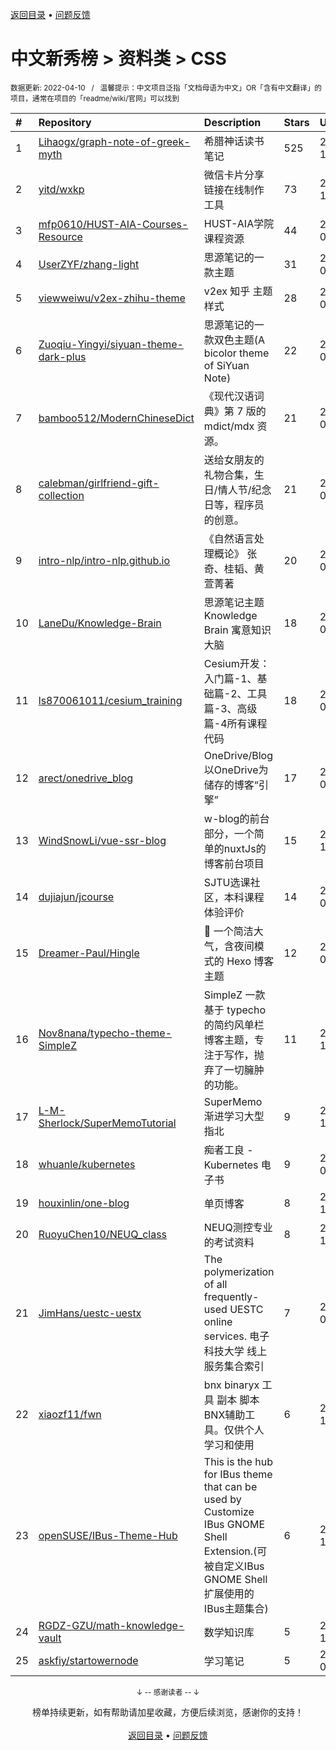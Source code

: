 <a href="https://github.com/GrowingGit/GitHub-Chinese-Top-Charts#github中文排行榜">返回目录</a> • <a href="/content/docs/feedback.md">问题反馈</a>

# 中文新秀榜 > 资料类 > CSS
<sub>数据更新: 2022-04-10&nbsp;&nbsp;&nbsp;/&nbsp;&nbsp;&nbsp;温馨提示：中文项目泛指「文档母语为中文」OR「含有中文翻译」的项目，通常在项目的「readme/wiki/官网」可以找到</sub>

|#|Repository|Description|Stars|Updated|Created|
|:-|:-|:-|:-|:-|:-|
|1|[Lihaogx/graph-note-of-greek-myth](https://github.com/Lihaogx/graph-note-of-greek-myth)|希腊神话读书笔记|525|2021-12-13|2021-08-01|
|2|[yitd/wxkp](https://github.com/yitd/wxkp)|微信卡片分享链接在线制作工具|73|2021-12-11|2021-08-14|
|3|[mfp0610/HUST-AIA-Courses-Resource](https://github.com/mfp0610/HUST-AIA-Courses-Resource)|HUST-AIA学院课程资源|44|2022-01-17|2021-05-10|
|4|[UserZYF/zhang-light](https://github.com/UserZYF/zhang-light)|思源笔记的一款主题|31|2022-04-01|2022-02-11|
|5|[viewweiwu/v2ex-zhihu-theme](https://github.com/viewweiwu/v2ex-zhihu-theme)|v2ex 知乎 主题样式|28|2022-03-18|2021-12-06|
|6|[Zuoqiu-Yingyi/siyuan-theme-dark-plus](https://github.com/Zuoqiu-Yingyi/siyuan-theme-dark-plus)|思源笔记的一款双色主题(A bicolor theme of SiYuan Note)|22|2022-04-09|2021-12-24|
|7|[bamboo512/ModernChineseDict](https://github.com/bamboo512/ModernChineseDict)|《现代汉语词典》第 7 版的 mdict/mdx 资源。|21|2022-04-08|2022-02-28|
|8|[calebman/girlfriend-gift-collection](https://github.com/calebman/girlfriend-gift-collection)|送给女朋友的礼物合集，生日/情人节/纪念日等，程序员的创意。|21|2022-02-11|2022-02-10|
|9|[intro-nlp/intro-nlp.github.io](https://github.com/intro-nlp/intro-nlp.github.io)|《自然语言处理概论》  张奇、桂韬、黄萱菁著|20|2022-03-19|2021-05-25|
|10|[LaneDu/Knowledge-Brain](https://github.com/LaneDu/Knowledge-Brain)|思源笔记主题 Knowledge Brain 寓意知识大脑|18|2022-02-27|2021-07-04|
|11|[ls870061011/cesium_training](https://github.com/ls870061011/cesium_training)|Cesium开发：入门篇-1、基础篇-2、工具篇-3、高级篇-4所有课程代码|18|2022-04-09|2021-04-30|
|12|[arect/onedrive_blog](https://github.com/arect/onedrive_blog)|OneDrive/Blog 以OneDrive为储存的博客“引擎”|17|2022-02-12|2021-12-10|
|13|[WindSnowLi/vue-ssr-blog](https://github.com/WindSnowLi/vue-ssr-blog)|w-blog的前台部分，一个简单的nuxtJs的博客前台项目|15|2021-11-23|2021-07-19|
|14|[dujiajun/jcourse](https://github.com/dujiajun/jcourse)|SJTU选课社区，本科课程体验评价|14|2022-03-21|2021-05-29|
|15|[Dreamer-Paul/Hingle](https://github.com/Dreamer-Paul/Hingle)|🎈 一个简洁大气，含夜间模式的 Hexo 博客主题|12|2022-03-10|2021-10-24|
|16|[Nov8nana/typecho-theme-SimpleZ](https://github.com/Nov8nana/typecho-theme-SimpleZ)|SimpleZ 一款基于 typecho 的简约风单栏博客主题，专注于写作，抛弃了一切臃肿的功能。|11|2021-11-16|2021-06-21|
|17|[L-M-Sherlock/SuperMemoTutorial](https://github.com/L-M-Sherlock/SuperMemoTutorial)|SuperMemo 渐进学习大型指北|9|2021-10-28|2021-09-16|
|18|[whuanle/kubernetes](https://github.com/whuanle/kubernetes)|痴者工良 - Kubernetes 电子书|9|2022-01-22|2021-05-20|
|19|[houxinlin/one-blog](https://github.com/houxinlin/one-blog)|单页博客|8|2021-11-26|2021-10-20|
|20|[RuoyuChen10/NEUQ_class](https://github.com/RuoyuChen10/NEUQ_class)|NEUQ测控专业的考试资料|8|2021-10-16|2021-09-05|
|21|[JimHans/uestc-uestx](https://github.com/JimHans/uestc-uestx)|The polymerization of all frequently-used UESTC online services.   电子科技大学 线上服务集合索引|7|2022-04-05|2022-01-17|
|22|[xiaozf11/fwn](https://github.com/xiaozf11/fwn)|bnx binaryx 工具 副本 脚本 BNX辅助工具。仅供个人学习和使用|6|2021-11-09|2021-11-09|
|23|[openSUSE/IBus-Theme-Hub](https://github.com/openSUSE/IBus-Theme-Hub)|This is the hub for IBus theme that can be used by Customize IBus GNOME Shell Extension.(可被自定义IBus GNOME Shell 扩展使用的IBus主题集合)|6|2021-12-15|2021-04-19|
|24|[RGDZ-GZU/math-knowledge-vault](https://github.com/RGDZ-GZU/math-knowledge-vault)|数学知识库|5|2021-11-29|2021-10-22|
|25|[askfiy/startowernode](https://github.com/askfiy/startowernode)|学习笔记|5|2022-02-03|2021-05-12|

<div align="center">
    <p><sub>↓ -- 感谢读者 -- ↓</sub></p>
    榜单持续更新，如有帮助请加星收藏，方便后续浏览，感谢你的支持！
</div>

<br/>

<div align="center"><a href="https://github.com/GrowingGit/GitHub-Chinese-Top-Charts#github中文排行榜">返回目录</a> • <a href="/content/docs/feedback.md">问题反馈</a></div>
